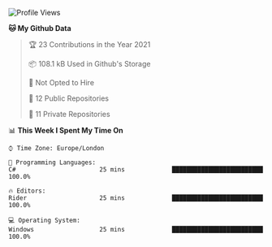 <!--START_SECTION:waka-->
![Profile Views](http://img.shields.io/badge/Profile%20Views-2-blue)

**🐱 My Github Data** 

> 🏆 23 Contributions in the Year 2021
 > 
> 📦 108.1 kB Used in Github's Storage 
 > 
> 🚫 Not Opted to Hire
 > 
> 📜 12 Public Repositories 
 > 
> 🔑 11 Private Repositories  
 > 
📊 **This Week I Spent My Time On** 

```text
⌚︎ Time Zone: Europe/London

💬 Programming Languages: 
C#                       25 mins             █████████████████████████   100.0%

🔥 Editors: 
Rider                    25 mins             █████████████████████████   100.0%

💻 Operating System: 
Windows                  25 mins             █████████████████████████   100.0%

```


<!--END_SECTION:waka-->